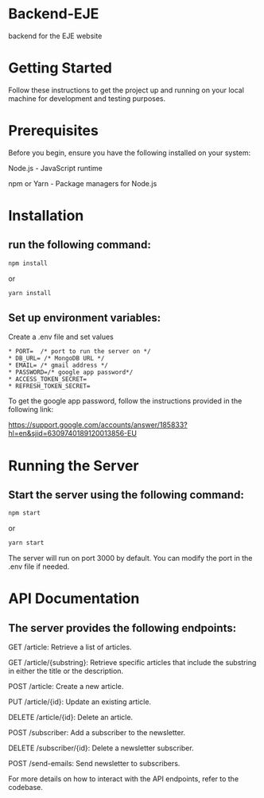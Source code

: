 # Backend-EJE
backend for the EJE website

# Getting Started
Follow these instructions to get the project up and running on your local machine for development and testing purposes.

# Prerequisites
Before you begin, ensure you have the following installed on your system:

Node.js - JavaScript runtime

npm or Yarn - Package managers for Node.js
# Installation
## run the following command:

```bash
npm install
```
or

```bash
yarn install
```

## Set up environment variables:

Create a .env file and set values

    * PORT=  /* port to run the server on */
    * DB_URL= /* MongoDB URL */
    * EMAIL= /* gmail address */
    * PASSWORD=/* google app password*/
    * ACCESS_TOKEN_SECRET= 
    * REFRESH_TOKEN_SECRET=

To get the google app password, follow the instructions provided in the following link:

https://support.google.com/accounts/answer/185833?hl=en&sjid=6309740189120013856-EU

# Running the Server
## Start the server using the following command:

```bash
npm start
```
or

```bash
yarn start
```

The server will run on port 3000 by default. You can modify the port in the .env file if needed.

# API Documentation
## The server provides the following endpoints:

GET /article: Retrieve a list of articles.

GET /article/{substring}: Retrieve specific articles that include the substring in either the title or the description.

POST /article: Create a new article.

PUT /article/{id}: Update an existing article.

DELETE /article/{id}: Delete an article.

POST /subscriber: Add a subscriber to the newsletter.

DELETE /subscriber/{id}: Delete a newsletter subscriber.

POST /send-emails: Send newsletter to subscribers.


For more details on how to interact with the API endpoints, refer to the codebase.
